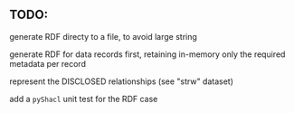 ## TODO:

generate RDF directy to a file, to avoid large string

generate RDF for data records first, retaining in-memory only the required metadata per record

represent the DISCLOSED relationships (see "strw" dataset)

add a `pyShacl` unit test for the RDF case